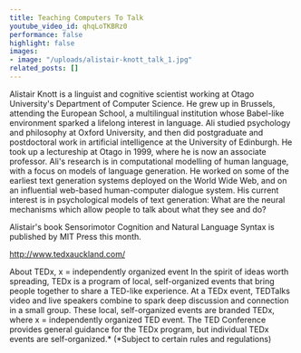 ```yaml
---
title: Teaching Computers To Talk
youtube_video_id: qhqLoTKBRz0
performance: false
highlight: false
images:
- image: "/uploads/alistair-knott_talk_1.jpg"
related_posts: []
---
```


Alistair Knott is a linguist and cognitive scientist working at Otago University's Department of Computer Science. He grew up in Brussels, attending the European School, a multilingual institution whose Babel-like environment sparked a lifelong interest in language. Ali studied psychology and philosophy at Oxford University, and then did postgraduate and postdoctoral work in artificial intelligence at the University of Edinburgh. He took up a lectureship at Otago in 1999, where he is now an associate professor. Ali's research is in computational modelling of human language, with a focus on models of language generation. He worked on some of the earliest text generation systems deployed on the World Wide Web, and on an influential web-based human-computer dialogue system. His current interest is in psychological models of text generation: What are the neural mechanisms which allow people to talk about what they see and do?

Alistair's book Sensorimotor Cognition and Natural Language Syntax is published by MIT Press this month.


http://www.tedxauckland.com/

About TEDx, x = independently organized event
In the spirit of ideas worth spreading, TEDx is a program of local, self-organized events that bring people together to share a TED-like experience. At a TEDx event, TEDTalks video and live speakers combine to spark deep discussion and connection in a small group. These local, self-organized events are branded TEDx, where x = independently organized TED event. The TED Conference provides general guidance for the TEDx program, but individual TEDx events are self-organized.* (*Subject to certain rules and regulations)
